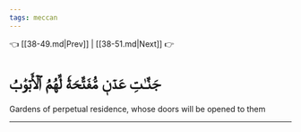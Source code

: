 ```yaml
---
tags: meccan
---
```


👈 [[38-49.md|Prev]] | [[38-51.md|Next]] 👉

# جَنَّـٰتِ عَدۡنٖ مُّفَتَّحَةٗ لَّهُمُ ٱلۡأَبۡوَٰبُ

Gardens of perpetual residence, whose doors will be opened to them

---

